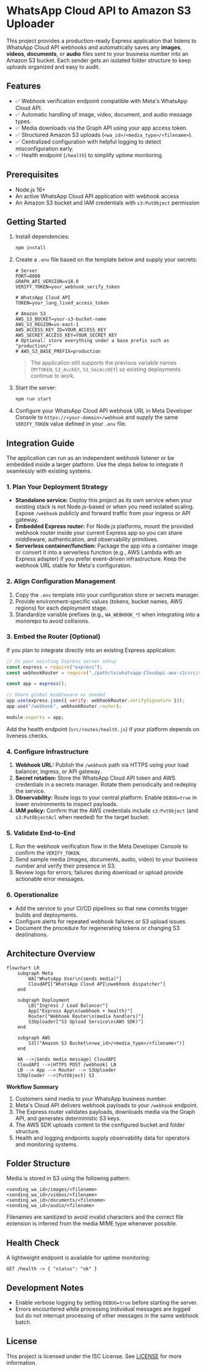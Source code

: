 # WhatsApp Cloud API to Amazon S3 Uploader

This project provides a production-ready Express application that listens to WhatsApp Cloud API webhooks and automatically saves any **images**, **videos**, **documents**, or **audio** files sent to your business number into an Amazon S3 bucket. Each sender gets an isolated folder structure to keep uploads organized and easy to audit.

## Features

- ✅ Webhook verification endpoint compatible with Meta's WhatsApp Cloud API.
- ✅ Automatic handling of image, video, document, and audio message types.
- ✅ Media downloads via the Graph API using your app access token.
- ✅ Structured Amazon S3 uploads (`<wa_id>/<media_type>/<filename>`).
- ✅ Centralized configuration with helpful logging to detect misconfiguration early.
- ✅ Health endpoint (`/health`) to simplify uptime monitoring.

## Prerequisites

- Node.js 16+
- An active WhatsApp Cloud API application with webhook access
- An Amazon S3 bucket and IAM credentials with `s3:PutObject` permission

## Getting Started

1. Install dependencies:

   ```bash
   npm install
   ```

2. Create a `.env` file based on the template below and supply your secrets:

   ```dotenv
   # Server
   PORT=8080
   GRAPH_API_VERSION=v18.0
   VERIFY_TOKEN=your_webhook_verify_token

   # WhatsApp Cloud API
   TOKEN=your_long_lived_access_token

   # Amazon S3
   AWS_S3_BUCKET=your-s3-bucket-name
   AWS_S3_REGION=us-east-1
   AWS_ACCESS_KEY_ID=YOUR_ACCESS_KEY
   AWS_SECRET_ACCESS_KEY=YOUR_SECRET_KEY
   # Optional: store everything under a base prefix such as "production/"
   # AWS_S3_BASE_PREFIX=production
   ```

   > The application still supports the previous variable names (`MYTOKEN`, `S3_AccKEY`, `S3_SecAccKEY`) so existing deployments continue to work.

3. Start the server:

   ```bash
   npm run start
   ```

4. Configure your WhatsApp Cloud API webhook URL in Meta Developer Console to `https://<your-domain>/webhook` and supply the same `VERIFY_TOKEN` value defined in your `.env` file.

## Integration Guide

The application can run as an independent webhook listener or be embedded inside a larger platform. Use the steps below to integrate it seamlessly with existing systems.

### 1. Plan Your Deployment Strategy

- **Standalone service:** Deploy this project as its own service when your existing stack is not Node.js-based or when you need isolated scaling. Expose `/webhook` publicly and forward traffic from your ingress or API gateway.
- **Embedded Express router:** For Node.js platforms, mount the provided webhook router inside your current Express app so you can share middleware, authentication, and observability primitives.
- **Serverless container/function:** Package the app into a container image or convert it into a serverless function (e.g., AWS Lambda with an Express adapter) if you prefer event-driven infrastructure. Keep the webhook URL stable for Meta's configuration.

### 2. Align Configuration Management

1. Copy the `.env` template into your configuration store or secrets manager.
2. Provide environment-specific values (tokens, bucket names, AWS regions) for each deployment stage.
3. Standardize variable prefixes (e.g., `WA_WEBHOOK_*`) when integrating into a monorepo to avoid collisions.

### 3. Embed the Router (Optional)

If you plan to integrate directly into an existing Express application:

```js
// In your existing Express server setup
const express = require("express");
const webhookRouter = require("./path/to/whatsapp-Cloudapi-aws-s3/src/routes/webhook");

const app = express();

// Share global middleware as needed
app.use(express.json({ verify: webhookRouter.verifySignature }));
app.use("/webhook", webhookRouter.router);

module.exports = app;
```

Add the health endpoint (`src/routes/health.js`) if your platform depends on liveness checks.

### 4. Configure Infrastructure

1. **Webhook URL:** Publish the `/webhook` path via HTTPS using your load balancer, ingress, or API gateway.
2. **Secret rotation:** Store the WhatsApp Cloud API token and AWS credentials in a secrets manager. Rotate them periodically and redeploy the service.
3. **Observability:** Route logs to your central platform. Enable `DEBUG=true` in lower environments to inspect payloads.
4. **IAM policy:** Confirm that the AWS credentials include `s3:PutObject` (and `s3:PutObjectAcl` when needed) for the target bucket.

### 5. Validate End-to-End

1. Run the webhook verification flow in the Meta Developer Console to confirm the `VERIFY_TOKEN`.
2. Send sample media (images, documents, audio, video) to your business number and verify their presence in S3.
3. Review logs for errors; failures during download or upload provide actionable error messages.

### 6. Operationalize

- Add the service to your CI/CD pipelines so that new commits trigger builds and deployments.
- Configure alerts for repeated webhook failures or S3 upload issues.
- Document the procedure for regenerating tokens or changing S3 destinations.

## Architecture Overview

```mermaid
flowchart LR
    subgraph Meta
        WA["WhatsApp User\n(sends media)"]
        CloudAPI["WhatsApp Cloud API\nwebhook dispatcher"]
    end

    subgraph Deployment
        LB["Ingress / Load Balancer"]
        App["Express App\n(webhook + health)"]
        Router["Webhook Router\n(media handlers)"]
        S3Uploader["S3 Upload Service\n(AWS SDK)"]
    end

    subgraph AWS
        S3[("Amazon S3 Bucket\n<wa_id>/<media_type>/<filename>")]
    end

    WA -->|Sends media message| CloudAPI
    CloudAPI -->|HTTPS POST /webhook| LB
    LB --> App --> Router --> S3Uploader
    S3Uploader -->|PutObject| S3
```

**Workflow Summary**

1. Customers send media to your WhatsApp business number.
2. Meta's Cloud API delivers webhook payloads to your `/webhook` endpoint.
3. The Express router validates payloads, downloads media via the Graph API, and generates deterministic S3 keys.
4. The AWS SDK uploads content to the configured bucket and folder structure.
5. Health and logging endpoints supply observability data for operators and monitoring systems.

## Folder Structure

Media is stored in S3 using the following pattern:

```
<sending_wa_id>/images/<filename>
<sending_wa_id>/videos/<filename>
<sending_wa_id>/documents/<filename>
<sending_wa_id>/audio/<filename>
```

Filenames are sanitized to avoid invalid characters and the correct file extension is inferred from the media MIME type whenever possible.

## Health Check

A lightweight endpoint is available for uptime monitoring:

```
GET /health -> { "status": "ok" }
```

## Development Notes

- Enable verbose logging by setting `DEBUG=true` before starting the server.
- Errors encountered while processing individual messages are logged but do not interrupt processing of other messages in the same webhook batch.

## License

This project is licensed under the ISC License. See [LICENSE](LICENSE) for more information.

